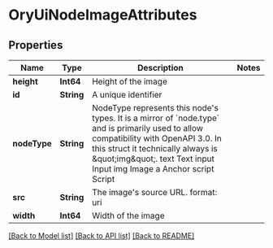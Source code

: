 # OryUiNodeImageAttributes

## Properties
Name | Type | Description | Notes
------------ | ------------- | ------------- | -------------
**height** | **Int64** | Height of the image | 
**id** | **String** | A unique identifier | 
**nodeType** | **String** | NodeType represents this node&#39;s types. It is a mirror of &#x60;node.type&#x60; and is primarily used to allow compatibility with OpenAPI 3.0.  In this struct it technically always is \&quot;img\&quot;. text Text input Input img Image a Anchor script Script | 
**src** | **String** | The image&#39;s source URL.  format: uri | 
**width** | **Int64** | Width of the image | 

[[Back to Model list]](../README.md#documentation-for-models) [[Back to API list]](../README.md#documentation-for-api-endpoints) [[Back to README]](../README.md)


